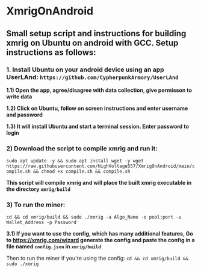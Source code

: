 # XmrigOnAndroid
## Small setup script and instructions for building xmrig on Ubuntu on android with GCC. Setup instructions as follows:

### 1. Install Ubuntu on your android device using an app UserLAnd: `https://github.com/CypherpunkArmory/UserLAnd`

**1.1) Open the app, agree/disagree with data collection, give permisson to write data**

**1.2) Click on Ubuntu, follow on screen instructions and enter username and password**

**1.3) It will install Ubuntu and start a terminal session. Enter password to login**

### 2) Download the script to compile xmrig and run it:
```sudo apt update -y && sudo apt install wget -y wget https://raw.githubusercontent.com/HighVoltage557/XmrigOnAndroid/main/compile.sh && chmod +x compile.sh && compile.sh```

**This script will compile xmrig and will place the built xmrig executable in the directory `xmrig/build`**

### 3) To run the miner:

```cd && cd xmrig/build && sudo ./xmrig -a Algo_Name -o pool:port -u Wallet_Address -p Password```

**3.1) If you want to use the config, which has many additional features, Go to https://xmrig.com/wizard generate the config and paste the config in a file named `config.json` in `xmrig/build`**

Then to run the miner if you're using the config:
```cd && cd xmrig/build && sudo ./xmrig```
